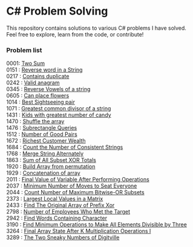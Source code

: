 # C# Problem Solving

This repository contains solutions to various C# problems I have solved. Feel free to explore, learn from the code, or contribute!

### Problem list
0001: [Two Sum](leetcode.com/problems/two-sum/)  
0151 : [Reverse word in a String](leetcode.com/problems/reverse-words-in-a-string/)  
0217 : [Contains duplicate](leetcode.com/problems/contains-duplicate/)  
0242 : [Valid anagram](leetcode.com/problems/valid-anagram/)  
0345 : [Reverse Vowels of a string](leetcode.com/problems/reverse-words-in-a-string/)  
0605 : [Can place flowers](leetcode.com/problems/can-place-flowers/)  
1014 : [Best Sightseeing pair](leetcode.com/problems/best-sightseeing-pair/)  
1071 : [Greatest common divisor of a string](leetcode.com/problems/greatest-common-divisor-of-strings/)  
1431 : [Kids with greatest number of candy](leetcode.com/problems/kids-with-the-greatest-number-of-candies/)  
1470 : [Shuffle the array](leetcode.com/problems/shuffle-the-array)  
1476 : [Subrectangle Queries](leetcode.com/problems/subrectangle-queries/)  
1512 : [Number of Good Pairs](leetcode.com/problems/number-of-good-pairs/)  
1672 : [Richest Customer Wealth](leetcode.com/problems/richest-customer-wealth/)  
1684 : [Count the Number of Consistent Strings](leetcode.com/problems/count-the-number-of-consistent-strings/)  
1768 : [Merge String Alternately](leetcode.com/problems/merge-strings-alternately/)  
1863 : [Sum of All Subset XOR Totals](leetcode.com/problems/sum-of-all-subset-xor-totals/)  
1920 : [Build Array from permutation](leetcode.com/problems/build-array-from-permutation/)  
1929 : [Concatenation of array](leetcode.com/problems/concatenation-of-array/)  
2011 : [Final Value of Variable After Performing Operations](leetcode.com/problems/final-value-of-variable-after-performing-operations/)  
2037 : [Minimum Number of Moves to Seat Everyone](leetcode.com/problems/minimum-number-of-moves-to-seat-everyone/)  
2044 : [Count Number of Maximum Bitwise-OR Subsets](leetcode.com/problems/count-number-of-maximum-bitwise-or-subsets/description/)  
2373 : [Largest Local Values in a Matrix](leetcode.com/problems/largest-local-values-in-a-matrix)  
2433 : [Find The Original Array of Prefix Xor](leetcode.com/problems/find-the-original-array-of-prefix-xor)  
2798 : [Number of Employees Who Met the Target](leetcode.com/problems/number-of-employees-who-met-the-target)  
2942 : [Find Words Containing Character](leetcode.com/problems/find-words-containing-character/description/)  
3190 : [Find Minimum Operations to Make All Elements Divisible by Three](leetcode.com/problems/find-minimum-operations-to-make-all-elements-divisible-by-three)  
3264 : [Final Array State After K Multiplication Operations I](leetcode.com/problems/final-array-state-after-k-multiplication-operations-i)  
3289 : [The Two Sneaky Numbers of Digitville](leetcode.com/problems/the-two-sneaky-numbers-of-digitville/)  